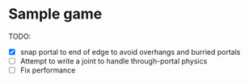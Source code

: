 # Sample game

TODO:
- [x] snap portal to end of edge to avoid overhangs and burried portals
- [ ] Attempt to write a joint to handle through-portal physics
- [ ] Fix performance